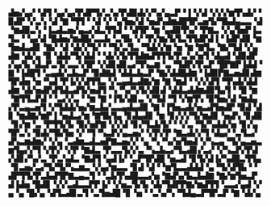 ▟▅▞▄▞▝▟▜▝▄▞▄▞▛▟▛▜▞▃▚▞▛▟▉▟▞▞▚▞▄▃▛▝▐▝▞▟▝▞▞▞▆▜▚▟▞▝▉▟▛▝▞▃▚▝▟▝▇▝▜▜▝▝▟▝▞▝▄▜▅▞▟▝▅▟▚▟▆▟█▜▛▃▅▜▞▜▙▟▄▃▃▝▟▝▆▟▉▃▚▝▐▃▟▃▅▞▄▃▞▟▃▜▜▟▝▝▟▜▛▝▆▝▄▟▉▜▚▞▝▛▇▃▝▞▄▜▅▛▐▃▜▃▝▝▄▞▟▝█▟▅▞▆▟█▞▃▃▙▝▃▜▙▝▞▝▛▞▆▞▙▜▃▜▜▟▛▟▐▝▐▟▛▟▉▝▆▜▅▟▃▟▊▝▇▞▝▟▝▟▞▞▜▞▝▝▜▞▃▜▃▝▜▟▞▞▆▝▅▝▆▝▇▜▃▝▇▞▜▟▝▞▄▟▆▝▟▞▄▝▉▝▟▟▞▜▞▟▟▝▝▟▞▞▙▜▜▟▆▟▜▜▜▞▛▃▚▞▅▜▝▟▄▟▝▟▉▟▛▞▄▞▙▝▟▃▛▃▜▞▃▃▚▜▛▝▞▟▊▟▊▃▞▜▚▃▆▝▃▝▜▟▛▞▛▃▛▝█▛▇▛▐▟▟▝▇▝▐▟█▜▝▃▄▟▞▃▙▃▛▝▉▟▇▟▝▟▟▃▙▃▛▝▇▞▟▟█▟▆▝▐▟▉▛▇▃▅▟▊▟▆▜▛▟▅▝▅▝▚▟▝▛▐▞▞▟▜▜▃▝▞▃▄▟▃▟▇▞▆▝▇▝▆▟▝▝▞▞▟▜▝▜▚▟▞▟▟▟▆▝▟▞▅▟▛▟▜▟▃▟▜▞▅▟▜▝▚▝▚▞▚▜▞▟▊▟▝▟▟▃▟▟▆▟▉▜▄▜▝▝█▝▆▝▇▜▜▃▛▟▝▝▃▞▞▃▝▝▆▝▇▝▐▜▞▟▊▃▝▞▜▟▝▜▝▞▆▜▚▝▉▜▅▞▟▝▆▟▄▞▛▃▄▃▅▜▝▞▜▟▟▞▅▞▆▃▙▞▃▃▄▟▄▟▉▝▇▝▐▜▅▃▟▞▅▃▟▜▅▟▛▝▉▟▝▟▊▝▆▟▇▞▆▛▐▝▅▟▃▞▆▝▇▜▙▜▄▝▊▟▄▟▊▝▆▝▊▞▞▞▜▞▆▟▊▝▅▟▚▝▊▟▉▝▊▞▆▝▃▝▛▜▜▞▙▝▉▞▅▛▇▝▞▞▟▝▊▞▜▃▙▜▞▝▝▞▃▝▜▞▚▟▟▞▅▝▊▞▄▜▛▃▚▝▉▟▞▜▙▜▅▝▞▝▜▝▚▃▛▞▄▃▅▞▝▞▛▞▛▝▇▃▟▞▞▜▝▟▄▞▝▃▜▃▞▟▚▃▆▟▆▞▝▞▄▝▃▟▆▃▟▃▅▛▇▃▅▞▞▝▄▝▚▝▚▞▅▜▅▟▝▞▚▃▄▝▜▞▄▃▅▃▆▜▄▞▞▜▝▞▛▞▝▞▛▝▇▟▃▝▛▃▃▜▞▞▃▝▚▃▙▃▞▜▃▟▊▞▃▞▝▞▚▃▛▞▛▟▞▟▊▞▚▞▃▝▛▃▚▟▃▝▇▟▜▝▄▟▐▞▝▃▛▜▛▟█▝▅▃▟▝▊▜▞▟▐▞▚▟█▃▜▜▄▝▊▃▅▞▃▞▜▞▜▞▚▃▆▃▝▞▄▞▆▃▃▝▊▟▝▟▝▝▆▜▃▃▟▟▟▝▄▝▜▞▟▜▙▝▝▟▛▜▜▞▛▃▙▟▜▛▇▃▄▃▜▝▝▃▙▜▚▟█▃▃▞▅▝▇▟▚▞▙▃▙▟▇▝▇▞▆▜▅▃▛▟▐▟▅▝█▟▊▝▞▞▃▟▃▃▛▛▐▞▝▞▅▃▜▞▙▝▟▞▜▟▛▛▇▞▆▟▜▜▝▃▃▞▄▟▝▞▄▝▄▝█▞▄▝▟▜▃▟▊▃▜▝▃▜▅▟█▝▊▝▅▝▝▃▚▞▚▝▜▟▄▃▛▜▛▃▛▝▇▝▟▞▄
